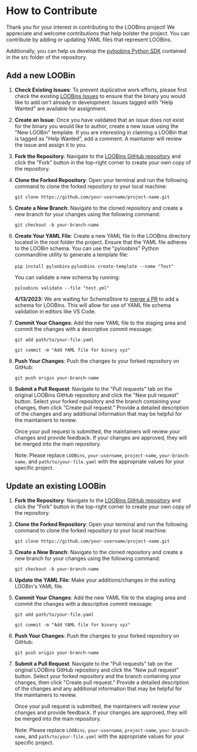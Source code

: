 # How to Contribute 

Thank you for your interest in contributing to the LOOBins project! We appreciate and welcome contributions that help bolster the project. You can contribute by adding or updating YAML files that represent LOOBins. 

Additionally, you can help us develop the [pyloobins Python SDK](https://pypi.org/project/pyloobins/) contained in the src folder of the repository.


## Add a new LOOBin

1. **Check Existing Issues**: To prevent duplicative work efforts, please first check the existing [LOOBins Issues](https://github.com/infosecB/LOOBins/issues) to ensure that the binary you would like to add isn't already in development. Issues tagged with "Help Wanted" are available for assignment. 

2. **Create an Issue**: Once you have validated that an issue does not exist for the binary you would like to author, create a new issue using the "New LOOBin" template. If you are interesting in claiming a LOOBin that is tagged as "Help Wanted", add a comment. A maintainer will review the issue and assign it to you.

3. **Fork the Repository**: Navigate to the [LOOBins GitHub repository](https://github.com/infosecB/LOOBins) and click the "Fork" button in the top-right corner to create your own copy of the repository.

4. **Clone the Forked Repository**: Open your terminal and run the following command to clone the forked repository to your local machine:

    `git clone https://github.com/your-username/project-name.git`

5. **Create a New Branch**: Navigate to the cloned repository and create a new branch for your changes using the following command:

    `git checkout -b your-branch-name`

6. **Create Your YAML File**: Create a new YAML file in the LOOBins directory located in the root folder the project. Ensure that the YAML file adheres to the LOOBin schema. You can use the "pyloobins" Python commandline utility to generate a template file:

    `pip install pyloobins`
    `pyloobins create-template --name "Test"`

    You can validate a new schema by running:

    `pyloobins validate --file "test.yml"`

    **4/13/2023:** We are waiting for SchemaStore to [merge a PR](https://github.com/SchemaStore/schemastore/pull/2893) to add a schema for  LOOBins. This will allow for use of YAML file schema validation in editors like VS Code.

7. **Commit Your Changes**: Add the new YAML file to the staging area and commit the changes with a descriptive commit message:

    `git add path/to/your-file.yaml`

    `git commit -m "Add YAML file for binary xyz"`

8. **Push Your Changes**: Push the changes to your forked repository on GitHub:

    `git push origin your-branch-name`

9. **Submit a Pull Request**: Navigate to the "Pull requests" tab on the original LOOBins GitHub repository and click the "New pull request" button. Select your forked repository and the branch containing your changes, then click "Create pull request." Provide a detailed description of the changes and any additional information that may be helpful for the maintainers to review.

    Once your pull request is submitted, the maintainers will review your changes and provide feedback. If your changes are approved, they will be merged into the main repository.

    Note: Please replace `LOOBins`, `your-username`, `project-name`, `your-branch-name`, and `path/to/your-file.yaml` with the appropriate values for your specific project.

## Update an existing LOOBin

1. **Fork the Repository**: Navigate to the [LOOBins GitHub repository](https://github.com/infosecB/LOOBins) and click the "Fork" button in the top-right corner to create your own copy of the repository.

2. **Clone the Forked Repository**: Open your terminal and run the following command to clone the forked repository to your local machine:

    `git clone https://github.com/your-username/project-name.git`

3. **Create a New Branch**: Navigate to the cloned repository and create a new branch for your changes using the following command:

    `git checkout -b your-branch-name`

4. **Update the YAML File**: Make your additions/changes in the exiting LOOBin's YAML file.

5. **Commit Your Changes**: Add the new YAML file to the staging area and commit the changes with a descriptive commit message:

    `git add path/to/your-file.yaml`

    `git commit -m "Add YAML file for binary xyz"`

6. **Push Your Changes**: Push the changes to your forked repository on GitHub:

    `git push origin your-branch-name`

7. **Submit a Pull Request**: Navigate to the "Pull requests" tab on the original LOOBins GitHub repository and click the "New pull request" button. Select your forked repository and the branch containing your changes, then click "Create pull request." Provide a detailed description of the changes and any additional information that may be helpful for the maintainers to review.

    Once your pull request is submitted, the maintainers will review your changes and provide feedback. If your changes are approved, they will be merged into the main repository.

    Note: Please replace `LOOBins`, `your-username`, `project-name`, `your-branch-name`, and `path/to/your-file.yaml` with the appropriate values for your specific project.
